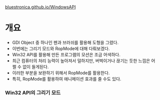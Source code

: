 [bluestronica.github.io/WindowsAPI](https://bluestronica.github.io/WindowsAPI)

# 개요
- GDI Object 중 하나인 펜과 브러쉬를 활용해 도형을 그렸다. 
- 이번에는 그리기 모드와 RopMode에 대해 다뤄보겠다.
- Win32 API를 활용해 만든 프로그램의 모션은 조금 어색하다.
- 최근 컴퓨터의 처리 능력이 높아져서 덜하지만, 버벅이거나 끊기는 듯한 느낌은 어쩔 수 없이 들게된다.
- 이러한 부분을 보완하기 위해서 RopMode를 활용한다. 
- 특히, RopMode를 활용하여 애니메이션 효과를 줄 수도 있다.

### Win32 API의 그리기 모드
